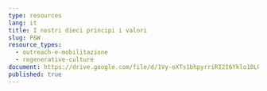```yaml
---
type: resources
lang: it
title: I nostri dieci principi i valori
slug: P&W
resource_types:
  - outreach-e-mobilitazione
  - regenerative-culture
document: https://drive.google.com/file/d/1Vy-oXTs1bhpyrriRI2I6Yklo10LQehq-/view?usp=sharing
published: true
---
```

